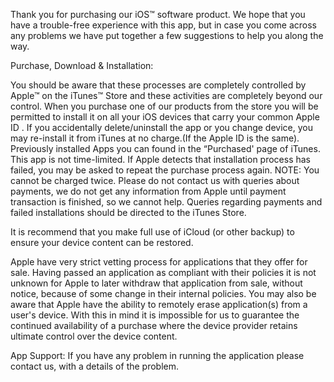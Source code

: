 Thank you for purchasing our iOS™ software product.  We hope that you have a trouble-free experience with this app, but in case you come across any problems we have put together a few suggestions to help you along the way.

Purchase, Download & Installation:

You should be aware that these processes are completely controlled by Apple™ on the iTunes™ Store and these activities are completely beyond our control.  When you purchase one of our products from the store you will be permitted to install it on all your iOS devices that carry your common Apple ID . If you accidentally delete/uninstall the app or you change device, you may re-install it from iTunes at no charge.(If the Apple ID is the same). Previously installed Apps you can found in the “Purchased' page of iTunes.  This app is not time-limited. 
If Apple detects that installation process has failed, you may be asked to repeat the purchase process again.  NOTE: You cannot be charged twice. 
Please do not contact us with queries about payments, we do not get any information from Apple until payment transaction is finished, so we cannot help. Queries regarding payments and failed installations should be directed to the iTunes Store.

It is recommend that you make full use of iCloud (or other backup) to ensure your device content can be restored.

Apple have very strict vetting process for applications that they offer for sale.  Having passed an application as compliant with their policies it is not unknown for Apple to later withdraw that application from sale, without notice, because of some change in their internal policies.  You may also be aware that Apple have the ability to remotely erase application(s) from a user's device.  With this in mind it is impossible for us to guarantee the continued availability of a purchase where the device provider retains ultimate control over the device content.

App Support: 
If you have any problem in running the application please contact us, with a details of the problem.
